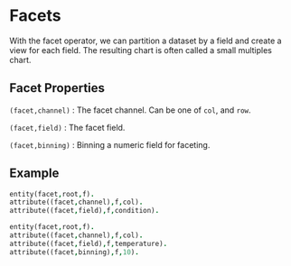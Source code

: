 # Facets

With the facet operator, we can partition a dataset by a field and create a view for each field. The resulting chart is often called a small multiples chart. 

## Facet Properties

`(facet,channel)`
: The facet channel. Can be one of `col`, and `row`.

`(facet,field)`
: The facet field.

`(facet,binning)`
: Binning a numeric field for faceting.

## Example

```prolog
entity(facet,root,f).
attribute((facet,channel),f,col).
attribute((facet,field),f,condition).
```

```prolog
entity(facet,root,f).
attribute((facet,channel),f,col).
attribute((facet,field),f,temperature).
attribute((facet,binning),f,10).
```
